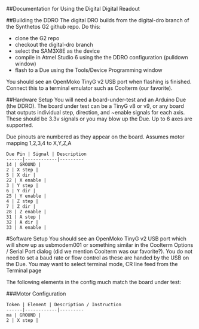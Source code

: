 ##Documentation for Using the Digital Digital Readout

##Building the DDRO
The digital DRO builds from the digital-dro branch of the Synthetos G2 github repo. Do this:

- clone the G2 repo
- checkout the digital-dro branch
- select the SAM3X8E as the device
- compile in Atmel Studio 6 using the the DDRO configuration (pulldown window)
- flash to a Due using the Tools/Device Programming window

You should see an OpenMoko TinyG v2 USB port when flashing is finished. Connect this to a terminal emulator such as Coolterm (our favorite).

##Hardware Setup
You will need a board-under-test and an Arduino Due (the DDRO). The board under test can be a TinyG v8 or v9, or any board that outputs individual step, direction, and ~enable signals for each axis. These should be 3.3v signals or you may blow up the Due. Up to 6 axes are supported.

Due pinouts are numbered as they appear on the board. Assumes motor mapping 1,2,3,4 to X,Y,Z,A

	Due Pin | Signal | Description
	------|------------|---------
	14 | GROUND | 
	2 | X step | 
	5 | X dir | 
	22 | X enable | 
	3 | Y step | 
	6 | Y dir | 
	25 | Y enable | 
	4 | Z step | 
	7 | Z dir | 
	28 | Z enable | 
	31 | A step | 
	32 | A dir | 
	33 | A enable | 

#Software Setup
You should see an OpenMoko TinyG v2 USB port which will show up as usbmodem001 or something similar in the Coolterm Options / Serial Port dialog (did we mention Coolterm was our favorite?). You do not need to set a baud rate or flow control as these are handed by the USB on the Due. You may want to select terminal mode, CR line feed from the Terminal page

The following elements in the config much match the board under test:

###Motor Configuration

	Token | Element | Description / Instruction 
	------|------------|---------
	ma | GROUND | 
	2 | X step | 


